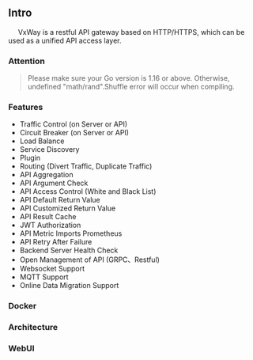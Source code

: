 ## Intro 
&nbsp;&nbsp;&nbsp;&nbsp;
VxWay is a restful API gateway based on HTTP/HTTPS, which can be used as a unified API access layer.

### Attention  
> Please make sure your Go version is 1.16 or above. Otherwise, undefined "math/rand".Shuffle error will occur when compiling.

### Features 
- Traffic Control (on Server or API)
- Circuit Breaker (on Server or API)
- Load Balance
- Service Discovery
- Plugin
- Routing (Divert Traffic, Duplicate Traffic)
- API Aggregation
- API Argument Check
- API Access Control (White and Black List)
- API Default Return Value
- API Customized Return Value
- API Result Cache
- JWT Authorization
- API Metric Imports Prometheus
- API Retry After Failure
- Backend Server Health Check
- Open Management of API (GRPC、Restful)
- Websocket Support
- MQTT Support
- Online Data Migration Support

### Docker  

### Architecture

### WebUI  

